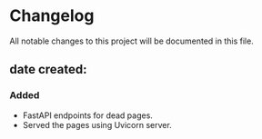 # Changelog
All notable changes to this project will be documented in this file.

## date created:

### Added
- FastAPI endpoints for dead pages.
- Served the pages using Uvicorn server.